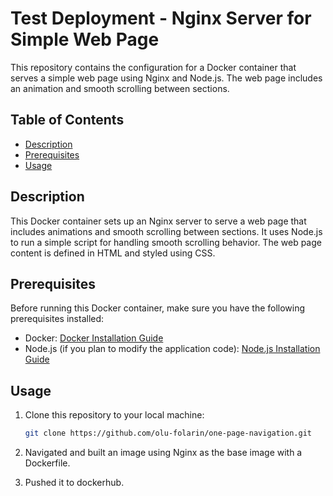 # Test Deployment - Nginx Server for Simple Web Page

This repository contains the configuration for a Docker container that serves a simple web page using Nginx and Node.js. The web page includes an animation and smooth scrolling between sections.

## Table of Contents

- [Description](#description)
- [Prerequisites](#prerequisites)
- [Usage](#usage)

## Description

This Docker container sets up an Nginx server to serve a web page that includes animations and smooth scrolling between sections. It uses Node.js to run a simple script for handling smooth scrolling behavior. The web page content is defined in HTML and styled using CSS.

## Prerequisites

Before running this Docker container, make sure you have the following prerequisites installed:

- Docker: [Docker Installation Guide](https://docs.docker.com/get-docker/)
- Node.js (if you plan to modify the application code): [Node.js Installation Guide](https://nodejs.org/)

## Usage

1. Clone this repository to your local machine:

   ```bash
   git clone https://github.com/olu-folarin/one-page-navigation.git

2. Navigated and built an image using Nginx as the base image with a Dockerfile.

3. Pushed it to dockerhub.

